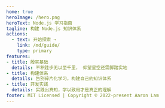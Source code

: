 ```yaml
---
home: true
heroImage: /hero.png
heroText: Node.js 学习指南
tagline: 构建 Node.js 知识体系
actions:
  - text: 开始探索 →
    link: /md/guide/
    type: primary
features:
- title: 殷实基础
  details: 不积跬步无以至千里， 仰望星空还需脚踏实地
- title: 构建体系
  details: 告别碎片化学习，构建自己的知识体系
- title: 开发实践
  details: 实践出真知，学以致用才是真正的理解
footer: MIT Licensed | Copyright © 2022-present Aaron Lam
---
```

